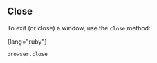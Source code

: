 ## Close

To exit (or close) a window, use the `close` method:

{lang="ruby"}
~~~~~~~~
browser.close
~~~~~~~~